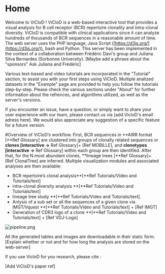 # Home

Welcome to ViCloD ! 
ViCloD is a web-based interactive tool that provides a visual analysis for B cell receptor (BCR) repertoire clonality and intra-clonal diversity. ViCloD is compatible with clinical applications since it can analyze hundreds of thousands of BCR sequences in a reasonable amount of time. The web server uses the PHP language, Java Script ([https://d3js.org/](https://d3js.org/)), bash and Python. This server has been implemented in the context of a collaboration between Frédéric Davi's group and Juliana Silva Bernardes (Sorbonne University). [Maybe add a phrase about the "sponsors" Ask Juliana and Frédéric]

Various text-based and video tutorials are incorporated in the "Tutorial" section, to assist you with your first steps using ViCloD. Multiple analized datasets in the "Example" page are provided to help you follow the tutorials step-by-step. Please check the various sections under "About" for further information about the refrences, and algorithms utilized, as well as the server's versions.

If you encounter an issue, have a question, or simply want to share your user experience with our team, please contact us via [add VicloD's email adress here]. We would also appreciate any suggestion of a specific feature for a future version. 

#Overview of ViCloD’s workflow. 
First, BCR sequences in **AIRR format [**Ref Glossary] are clustered into groups of clonally related sequences or **clones [interactive →** Ref Glossary]+ [Ref MOBILLE], and **clonotypes [interactive →** Ref Glossary] within each group are then identified. After that, for the N most abundant clones, **lineage trees  [**Ref Glossary]+ [Ref ClonalTree] are inferred. Multiple visualization modules and associated analyses are then available:
- BCR repertoire’s clonal analysis**[**Ref Tutorials/Video and Tutorials/text] 
- intra-clonal diversity analysis  **[**Ref Tutorials/Video and Tutorials/text] 
- lineage tree study **[**Ref Tutorials/Video and Tutorials/text].
- Anlysis of a sub set or all the sequences of a given clone via IMGT/Vquest **[**Ref Tutorials/Video and Tutorials/text] + [Ref IMGT]
- Generation of CDR3 logo of a clone **[**Ref Tutorials/Video and Tutorials/text] + [Ref VDJ-Logo]

![pipeline.png](Home%2021e81e33af414761bb5af32248aefb23/pipeline.png)

All the generated tables and images are downloadable in their static form.[Explain whether or not and for how long the analysis are stored on the web-server]

If you use VicloD for you research, please cite :

[Add ViCloD's paper ref]
